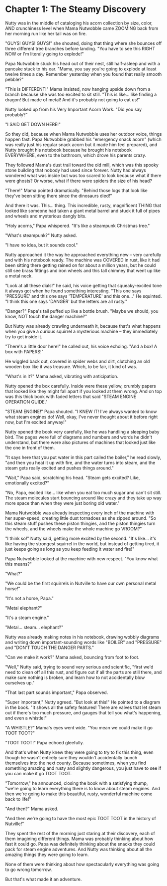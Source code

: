 # Chapter 1: The Steamy Discovery

Nutty was in the middle of cataloging his acorn collection by size, color, AND crunchiness level when Mama Nutwobble came ZOOMING back from her morning run like her tail was on fire.

"GUYS! GUYS! GUYS!" she shouted, doing that thing where she bounces off three different tree branches before landing. "You have to see this RIGHT NOW or I'm literally going to explode!"

Papa Nutwobble stuck his head out of their nest, still half-asleep and with a pancake stuck to his ear. "Mama, you say you're going to explode at least twelve times a day. Remember yesterday when you found that really smooth pebble?"

"This is DIFFERENT!" Mama insisted, now hanging upside down from a branch because she was too excited to sit still. "This is like... like finding a dragon! But made of metal! And it's probably not going to eat us!"

Nutty looked up from his Very Important Acorn Work. "Did you say probably?"

"I SAID GET DOWN HERE!"

So they did, because when Mama Nutwobble uses her outdoor voice, things happen fast. Papa Nutwobble grabbed his "emergency snack acorn" (which was really just his regular snack acorn but it made him feel prepared), and Nutty brought his notebook because he brought his notebook EVERYWHERE, even to the bathroom, which drove his parents crazy.

They followed Mama's dust trail toward the old mill, which was this spooky stone building that nobody had used since forever. Nutty had always wondered what was inside but was too scared to look because what if there were ghosts? Or worse, what if there were spiders the size of his head?

"There!" Mama pointed dramatically. "Behind those logs that look like they've been sitting there since the dinosaurs died!"

And there it was. This... thing. This incredible, rusty, magnificent THING that looked like someone had taken a giant metal barrel and stuck it full of pipes and wheels and mysterious dangly bits.

"Holy acorns," Papa whispered. "It's like a steampunk Christmas tree."

"What's steampunk?" Nutty asked.

"I have no idea, but it sounds cool."

Nutty approached it the way he approached everything new – very carefully and with his notebook ready. The machine was COVERED in rust, like it had been sitting there getting rained on for about a million years, but he could still see brass fittings and iron wheels and this tall chimney that went up like a metal neck.

"Look at all these dials!" he said, his voice getting that squeaky-excited tone it always got when he found something interesting. "This one says 'PRESSURE' and this one says 'TEMPERATURE' and this one..." He squinted. "I think this one says 'DANGER' but the letters are all rusty."

"Danger?" Papa's tail puffed up like a bottle brush. "Maybe we should, you know, NOT touch the danger machine?"

But Nutty was already crawling underneath it, because that's what happens when you give a curious squirrel a mysterious machine – they immediately try to get inside it.

"There's a little door here!" he called out, his voice echoing. "And a box! A box with PAPERS!"

He wiggled back out, covered in spider webs and dirt, clutching an old wooden box like it was treasure. Which, to be fair, it kind of was.

"What's in it?" Mama asked, vibrating with anticipation.

Nutty opened the box carefully. Inside were these yellow, crumbly papers that looked like they might fall apart if you looked at them wrong. And on top was this thick book with faded letters that said "STEAM ENGINE OPERATION GUIDE."

"STEAM ENGINE!" Papa shouted. "I KNEW IT! I've always wanted to know what steam engines do! Well, okay, I've never thought about it before right now, but I'm excited anyway!"

Nutty opened the book very carefully, like he was handling a sleeping baby bird. The pages were full of diagrams and numbers and words he didn't understand, but there were also pictures of machines that looked just like the one in front of them.

"It says here that you put water in this part called the boiler," he read slowly, "and then you heat it up with fire, and the water turns into steam, and the steam gets really excited and pushes things around."

"Wait," Papa said, scratching his head. "Steam gets excited? Like, emotionally excited?"

"No, Papa, excited like... like when you eat too much sugar and can't sit still. The steam molecules start bouncing around like crazy and they take up way more space than when they were just boring old water."

Mama Nutwobble was already inspecting every inch of the machine with her super-speed, creating little dust tornadoes as she zipped around. "So this steam stuff pushes these piston thingies, and the piston thingies turn the wheels, and the wheels make the whole machine go VROOM?"

"I think so!" Nutty said, getting more excited by the second. "It's like... it's like having the strongest squirrel in the world, but instead of getting tired, it just keeps going as long as you keep feeding it water and fire!"

Papa Nutwobble looked at the machine with new respect. "You know what this means?"

"What?"

"We could be the first squirrels in Nutville to have our own personal metal horse!"

"It's not a horse, Papa."

"Metal elephant?"

"It's a steam engine."

"Metal... steam... elephant?"

Nutty was already making notes in his notebook, drawing wobbly diagrams and writing down important-sounding words like "BOILER" and "PRESSURE" and "DON'T TOUCH THE DANGER PARTS."

"Can we make it work?" Mama asked, bouncing from foot to foot.

"Well," Nutty said, trying to sound very serious and scientific, "first we'd need to clean off all this rust, and figure out if all the parts are still there, and make sure nothing is broken, and learn how to not accidentally blow ourselves up."

"That last part sounds important," Papa observed.

"Super important," Nutty agreed. "But look at this!" He pointed to a diagram in the book. "It shows all the safety features! There are valves that let steam out if there's too much pressure, and gauges that tell you what's happening, and even a whistle!"

"A WHISTLE?" Mama's eyes went wide. "You mean we could make it go TOOT TOOT?"

"TOOT TOOT!" Papa echoed gleefully.

And that's when Nutty knew they were going to try to fix this thing, even though he wasn't entirely sure they wouldn't accidentally launch themselves into the next county. Because sometimes, when you find something amazing and rusty and slightly dangerous, you just have to see if you can make it go TOOT TOOT.

"Tomorrow," he announced, closing the book with a satisfying thump, "we're going to learn everything there is to know about steam engines. And then we're going to make this beautiful, rusty, wonderful machine come back to life!"

"And then?" Mama asked.

"And then we're going to have the most epic TOOT TOOT in the history of Nutville!"

They spent the rest of the morning just staring at their discovery, each of them imagining different things. Mama was probably thinking about how fast it could go. Papa was definitely thinking about the snacks they could pack for steam engine adventures. And Nutty was thinking about all the amazing things they were going to learn.

None of them were thinking about how spectacularly everything was going to go wrong tomorrow.

But that's what made it an adventure.